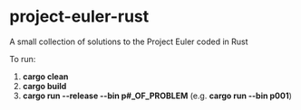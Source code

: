 # project-euler-rust
A small collection of solutions to the Project Euler coded in Rust

To run:
1. **cargo clean**
2. **cargo build**
3. **cargo run --release --bin p#_OF_PROBLEM** (e.g. __cargo run --bin p001__)
